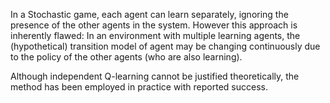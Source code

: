 In a Stochastic game, each agent can learn separately, ignoring the presence of the other agents in the system. However this approach is inherently flawed: In an environment with multiple learning agents, the (hypothetical) transition model of agent may be changing continuously due to the policy of the other agents (who are also learning).

Although independent Q-learning cannot be justified theoretically, the method has been employed in practice with reported success.
